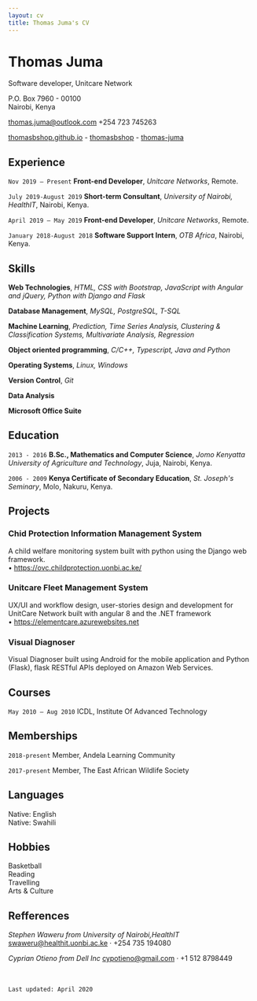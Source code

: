 ```yaml
---
layout: cv
title: Thomas Juma's CV
---
```

# Thomas Juma
Software developer, Unitcare Network

P.O. Box 7960 - 00100 <br/>
Nairobi, Kenya<br/>

thomas.juma@outlook.com
+254 723 745263

<div id="webaddress">
  <a href="https://thomasbshop.github.io"><i class="fas fa-home"></i> thomasbshop.github.io</a> - 
  <a href="https://github.com/thomasbshop"><i class="fab fa-github"></i> thomasbshop</a> - 
  <a href="https://www.linkedin.com/in/thomas-juma/"><i class="fab fa-linkedin"></i> thomas-juma</a>
</div>


## Experience

`Nov 2019 — Present`
**Front-end Developer**, *Unitcare Networks*, Remote.

`July 2019-August 2019`
**Short-term Consultant**, *University of Nairobi, HealthIT*, Nairobi, Kenya.

`April 2019 — May 2019`
**Front-end Developer**, *Unitcare Networks*, Remote.

`January 2018-August 2018`
**Software Support Intern**, *OTB Africa*, Nairobi, Kenya.




## Skills

**Web Technologies**, *HTML, CSS with Bootstrap, JavaScript with Angular and jQuery, Python with Django and Flask*

**Database Management**, *MySQL, PostgreSQL, T-SQL*

**Machine Learning**, *Prediction, Time Series Analysis, Clustering & Classification Systems, Multivariate Analysis, Regression*

**Object oriented programming**, *C/C++, Typescript, Java and Python*

**Operating Systems**, *Linux, Windows*

**Version Control**, *Git*

**Data Analysis**

**Microsoft Office Suite**


## Education

`2013 - 2016`
**B.Sc., Mathematics and Computer Science**, *Jomo
Kenyatta University of Agriculture and Technology*, Juja, Nairobi, Kenya.

`2006 - 2009`
**Kenya Certificate of Secondary Education**, *St. Joseph's Seminary*, Molo, Nakuru, Kenya.


## Projects

### Chid Protection Information Management System

A child welfare monitoring system built with python using the Django web framework.<br/>
• <a href="https://ovc.childprotection.uonbi.ac.ke/"> https://ovc.childprotection.uonbi.ac.ke/</a>

### Unitcare Fleet Management System

UX/UI and workflow design, user-stories design and development for UnitCare Network built with angular 8
and the .NET framework<br/>
• <a href="https://elementcare.azurewebsites.net"> https://elementcare.azurewebsites.net</a>

### Visual Diagnoser

Visual Diagnoser built using Android for the mobile application and Python (Flask), flask RESTful APIs
deployed on Amazon Web Services.


## Courses

`May 2010 — Aug 2010`
ICDL, Institute Of Advanced Technology


## Memberships

`2018-present`
Member, Andela Learning Community

`2017-present`
Member, The East African Wildlife Society


## Languages

Native: English<br/>
Native: Swahili


## Hobbies

Basketball<br/>
Reading<br/>
Travelling<br/>
Arts & Culture<br/>

## Refferences

*Stephen Waweru from University of Nairobi,HealthIT*
swaweru@healthit.uonbi.ac.ke · +254 735 194080

*Cyprian Otieno from Dell Inc*
cypotieno@gmail.com · +1 512 8798449

<br/><br/>`Last updated: April 2020`<br/><br/>
